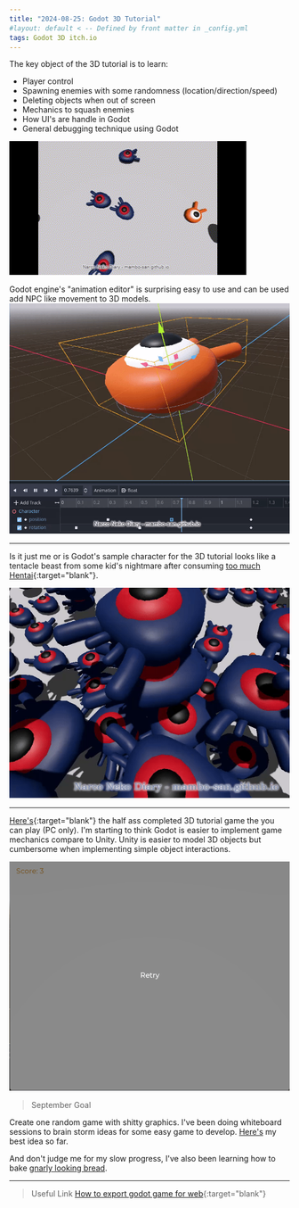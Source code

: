```yaml
---
title: "2024-08-25: Godot 3D Tutorial"
#layout: default < -- Defined by front matter in _config.yml
tags: Godot 3D itch.io
---
```


The key object of the 3D tutorial is to learn:
- Player control 
- Spawning enemies with some randomness (location/direction/speed)
- Deleting objects when out of screen
- Mechanics to squash enemies
- How UI's are handle in Godot
- General debugging technique using Godot

![Alt Text](\asset\recording\2024_08\2024_08_mob_movement.gif)

Godot engine's "animation editor" is surprising easy to use and can be used add NPC like movement to 3D models.
![Alt Text](\asset\recording\2024_08\2024_08_bouncy.gif)

--------------------


Is it just me or is Godot's sample character for the 3D tutorial looks like a tentacle beast from some kid's nightmare after consuming [too much Hentai](https://en.wikipedia.org/wiki/The_Dream_of_the_Fisherman%27s_Wife){:target="blank"}. 

![Alt Text](\asset\recording\2024_08\2024_08_all_is_fine.gif)


--------------------

[Here's](https://narco-neko.itch.io/godot-3d-tutorial){:target="blank"} the half ass completed 3D tutorial game the you can play (PC only). I'm starting to think Godot is easier to implement game mechanics compare to Unity. Unity is easier to model 3D objects but cumbersome when implementing simple object interactions. 

![Alt Text](\asset\recording\2024_08\2024_08_play.gif)




>September Goal

Create one random game with shitty graphics. I've been doing whiteboard sessions to brain storm ideas for some easy game to develop. [Here's](\asset\recording\2024_08\2024_08_game_idea.jpg) my best idea so far. 

And don't judge me for my slow progress, I've also been learning how to bake [gnarly looking bread](https://www.instagram.com/p/C-dGKe7xOkw/?utm_source=ig_web_copy_link&igsh=MzRlODBiNWFlZA==).

------------------
>Useful Link
[How to export godot game for web](https://foosel.net/til/how-to-export-a-godot-4-game-to-run-on-the-web-on-itchio/){:target="blank"}